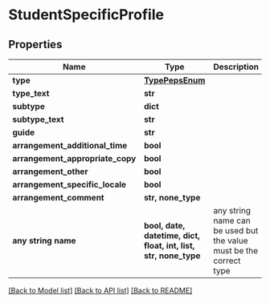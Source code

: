 # StudentSpecificProfile


## Properties
Name | Type | Description | Notes
------------ | ------------- | ------------- | -------------
**type** | [**TypePepsEnum**](TypePepsEnum.md) |  | [optional] 
**type_text** | **str** |  | [optional] 
**subtype** | **dict** |  | [optional] 
**subtype_text** | **str** |  | [optional] 
**guide** | **str** |  | [optional] 
**arrangement_additional_time** | **bool** |  | [optional] 
**arrangement_appropriate_copy** | **bool** |  | [optional] 
**arrangement_other** | **bool** |  | [optional] 
**arrangement_specific_locale** | **bool** |  | [optional] 
**arrangement_comment** | **str, none_type** |  | [optional] 
**any string name** | **bool, date, datetime, dict, float, int, list, str, none_type** | any string name can be used but the value must be the correct type | [optional]

[[Back to Model list]](../README.md#documentation-for-models) [[Back to API list]](../README.md#documentation-for-api-endpoints) [[Back to README]](../README.md)


